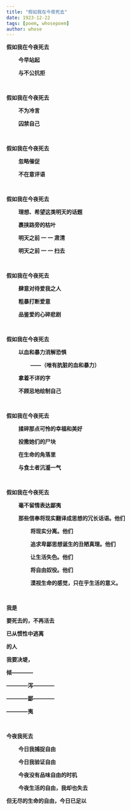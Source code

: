 ```yaml
---
title: "假如我在今夜死去"
date: 1923-12-22
tags: [poem, whosepoem]
author: whose
---
```


**假如我在今夜死去**

&nbsp;&nbsp;&nbsp;&nbsp;&nbsp;&nbsp;&nbsp;&nbsp;**今早站起**

&nbsp;&nbsp;&nbsp;&nbsp;&nbsp;&nbsp;&nbsp;&nbsp;**与不公抗拒**

<br>

**假如我在今夜死去**

&nbsp;&nbsp;&nbsp;&nbsp;&nbsp;&nbsp;&nbsp;&nbsp;**不为冷言**

&nbsp;&nbsp;&nbsp;&nbsp;&nbsp;&nbsp;&nbsp;&nbsp;**囚禁自己**

<br>

**假如我在今夜死去**

&nbsp;&nbsp;&nbsp;&nbsp;&nbsp;&nbsp;&nbsp;&nbsp;**忽略催促**

&nbsp;&nbsp;&nbsp;&nbsp;&nbsp;&nbsp;&nbsp;&nbsp;**不在意评语**

<br>

**假如我在今夜死去**

&nbsp;&nbsp;&nbsp;&nbsp;&nbsp;&nbsp;&nbsp;&nbsp;**理想、希望这类明天的话题**

&nbsp;&nbsp;&nbsp;&nbsp;&nbsp;&nbsp;&nbsp;&nbsp;**裹挟路旁的枯叶**

&nbsp;&nbsp;&nbsp;&nbsp;&nbsp;&nbsp;&nbsp;&nbsp;**明天之前 一 一 肃清**

&nbsp;&nbsp;&nbsp;&nbsp;&nbsp;&nbsp;&nbsp;&nbsp;**明天之前 一 一 扫去**

<br>

**假如我在今夜死去**

&nbsp;&nbsp;&nbsp;&nbsp;&nbsp;&nbsp;&nbsp;&nbsp;**肆意对待爱我之人**

&nbsp;&nbsp;&nbsp;&nbsp;&nbsp;&nbsp;&nbsp;&nbsp;**粗暴打断爱意**

&nbsp;&nbsp;&nbsp;&nbsp;&nbsp;&nbsp;&nbsp;&nbsp;**品鉴爱的心碎悲剧**

<br>

**假如我在今夜死去**

&nbsp;&nbsp;&nbsp;&nbsp;&nbsp;&nbsp;&nbsp;&nbsp;**以血和暴力消解恐惧**

&nbsp;&nbsp;&nbsp;&nbsp;&nbsp;&nbsp;&nbsp;&nbsp;&nbsp;&nbsp;&nbsp;&nbsp;&nbsp;&nbsp;&nbsp;&nbsp;**——（唯有肮脏的血和暴力）**

&nbsp;&nbsp;&nbsp;&nbsp;&nbsp;&nbsp;&nbsp;&nbsp;**拿着不详的字**

&nbsp;&nbsp;&nbsp;&nbsp;&nbsp;&nbsp;&nbsp;&nbsp;**不顾忌地绘制自己**

<br>

**假如我在今夜死去**

&nbsp;&nbsp;&nbsp;&nbsp;&nbsp;&nbsp;&nbsp;&nbsp;**揉碎那点可怜的幸福和美好**

&nbsp;&nbsp;&nbsp;&nbsp;&nbsp;&nbsp;&nbsp;&nbsp;**投撒她们的尸块**

&nbsp;&nbsp;&nbsp;&nbsp;&nbsp;&nbsp;&nbsp;&nbsp;**在生命的角落里**

&nbsp;&nbsp;&nbsp;&nbsp;&nbsp;&nbsp;&nbsp;&nbsp;**与食土者沆瀣一气**

<br>

**假如我在今夜死去**

&nbsp;&nbsp;&nbsp;&nbsp;&nbsp;&nbsp;&nbsp;&nbsp;**毫不留情表达鄙夷**

&nbsp;&nbsp;&nbsp;&nbsp;&nbsp;&nbsp;&nbsp;&nbsp;**那些信奉将现实翻译成思想的冗长话语。他们**

&nbsp;&nbsp;&nbsp;&nbsp;&nbsp;&nbsp;&nbsp;&nbsp;&nbsp;&nbsp;&nbsp;&nbsp;&nbsp;&nbsp;&nbsp;&nbsp;**将现实分离。他们**

&nbsp;&nbsp;&nbsp;&nbsp;&nbsp;&nbsp;&nbsp;&nbsp;&nbsp;&nbsp;&nbsp;&nbsp;&nbsp;&nbsp;&nbsp;&nbsp;**追求卑鄙思想诞生的丑陋真理。他们**

&nbsp;&nbsp;&nbsp;&nbsp;&nbsp;&nbsp;&nbsp;&nbsp;&nbsp;&nbsp;&nbsp;&nbsp;&nbsp;&nbsp;&nbsp;&nbsp;**让生活失色。他们**

&nbsp;&nbsp;&nbsp;&nbsp;&nbsp;&nbsp;&nbsp;&nbsp;&nbsp;&nbsp;&nbsp;&nbsp;&nbsp;&nbsp;&nbsp;&nbsp;**将自由奴役。他们**

&nbsp;&nbsp;&nbsp;&nbsp;&nbsp;&nbsp;&nbsp;&nbsp;&nbsp;&nbsp;&nbsp;&nbsp;&nbsp;&nbsp;&nbsp;&nbsp;**漠视生命的感觉，只在乎生活的意义。**

<br>

**我是**

**要死去的，不再活去**

**已从惯性中逃离**

**的人**

**我要决堤，**

**倾————**

**————泻————**

**————鄙————**

**————夷**

<br>

**今夜我死去**

&nbsp;&nbsp;&nbsp;&nbsp;&nbsp;&nbsp;&nbsp;&nbsp;**今日我捕捉自由**

&nbsp;&nbsp;&nbsp;&nbsp;&nbsp;&nbsp;&nbsp;&nbsp;**今日我验证自由**

&nbsp;&nbsp;&nbsp;&nbsp;&nbsp;&nbsp;&nbsp;&nbsp;**今夜没有品味自由的时机**

&nbsp;&nbsp;&nbsp;&nbsp;&nbsp;&nbsp;&nbsp;&nbsp;**今夜生活的自由，我却也失去**

**但无尽的生命的自由，今日已足以**

